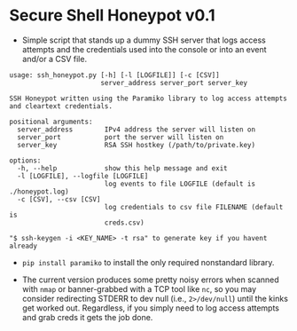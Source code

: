 # Secure Shell Honeypot v0.1

* Simple script that stands up a dummy SSH server that logs access attempts and the credentials used into the console or into an event and/or a CSV file.

```
usage: ssh_honeypot.py [-h] [-l [LOGFILE]] [-c [CSV]]
                       server_address server_port server_key

SSH Honeypot written using the Paramiko library to log access attempts and cleartext credentials.

positional arguments:
  server_address        IPv4 address the server will listen on
  server_port           port the server will listen on
  server_key            RSA SSH hostkey (/path/to/private.key)

options:
  -h, --help            show this help message and exit
  -l [LOGFILE], --logfile [LOGFILE]
                        log events to file LOGFILE (default is ./honeypot.log)
  -c [CSV], --csv [CSV]
                        log credentials to csv file FILENAME (default is
                        creds.csv)

"$ ssh-keygen -i <KEY_NAME> -t rsa" to generate key if you havent already
```

* `pip install paramiko` to install the only required nonstandard library.

* The current version produces some pretty noisy errors when scanned with `nmap` or banner-grabbed with a TCP tool like `nc`, so you may consider redirecting STDERR to dev null (i.e., `2>/dev/null`) until the kinks get worked out. Regardless, if you simply need to log access attempts and grab creds it gets the job done.
